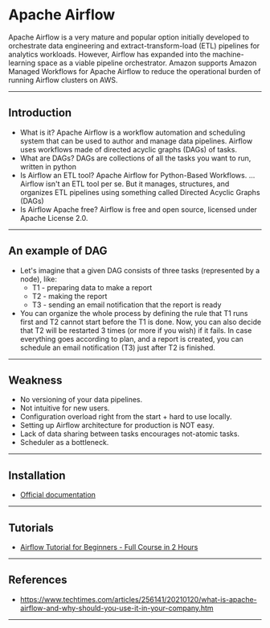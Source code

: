 # Apache Airflow
Apache Airflow is a very mature and popular option initially developed to orchestrate data engineering and extract-transform-load (ETL) pipelines for analytics workloads. However, Airflow has expanded into the machine-learning space as a viable pipeline orchestrator. Amazon supports Amazon Managed Workflows for Apache Airflow to reduce the operational burden of running Airflow clusters on AWS.
***

## Introduction
- What is it? Apache Airflow is a workflow automation and scheduling system that can be used to author and manage data pipelines. Airflow uses workflows made of directed acyclic graphs (DAGs) of tasks.
- What are DAGs? DAGs are collections of all the tasks you want to run, written in python
- Is Airflow an ETL tool? Apache Airflow for Python-Based Workflows. ... Airflow isn't an ETL tool per se. But it manages, structures, and organizes ETL pipelines using something called Directed Acyclic Graphs (DAGs)
- Is Airflow Apache free? Airflow is free and open source, licensed under Apache License 2.0.
***

## An example of DAG
- Let's imagine that a given DAG consists of three tasks (represented by a node), like: 
  - T1 - preparing data to make a report 
  - T2 - making the report 
  - T3 - sending an email notification that the report is ready 
- You can organize the whole process by defining the rule that T1 runs first and T2 cannot start before the T1 is done. Now, you can also decide that T2 will be restarted 3 times (or more if you wish) if it fails. In case everything goes according to plan, and a report is created, you can schedule an email notification (T3) just after T2 is finished.
***

## Weakness
- No versioning of your data pipelines.
- Not intuitive for new users.
- Configuration overload right from the start + hard to use locally. 
- Setting up Airflow architecture for production is NOT easy.
- Lack of data sharing between tasks encourages not-atomic tasks.
- Scheduler as a bottleneck.
***

## Installation
- [Official documentation](https://airflow.apache.org/docs/apache-airflow/stable/installation/index.html)
***

## Tutorials
- [Airflow Tutorial for Beginners - Full Course in 2 Hours](https://www.youtube.com/watch?v=K9AnJ9_ZAXE)
***

## References
- https://www.techtimes.com/articles/256141/20210120/what-is-apache-airflow-and-why-should-you-use-it-in-your-company.htm 
***
